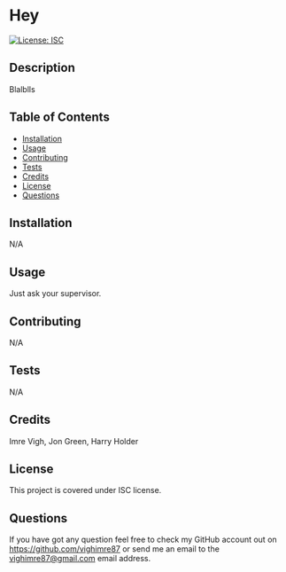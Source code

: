# Hey

  [![License: ISC](https://img.shields.io/badge/License-ISC-blue.svg)](https://opensource.org/licenses/ISC)

  ## Description
  Blalblls

  ## Table of Contents
  - [Installation](#installation)
  - [Usage](#usage)
  - [Contributing](#contributing)
  - [Tests](#tests)
  - [Credits](#credits)
  - [License](#license)
  - [Questions](#questions)

  ## Installation
  N/A

  ## Usage
  Just ask your supervisor.

  ## Contributing
  N/A

  ## Tests
  N/A

  ## Credits
  Imre Vigh, Jon Green, Harry Holder

  ## License
  This project is covered under ISC license.

  ## Questions
  If you have got any question feel free to check my GitHub account out on https://github.com/vighimre87 or send me an email to the [vighimre87@gmail.com](mailto:vighimre87@gmail.com) email address.
